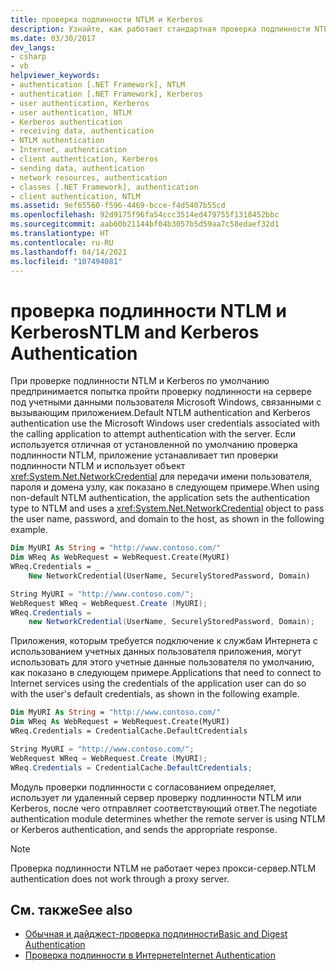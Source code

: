 ```yaml
---
title: проверка подлинности NTLM и Kerberos
description: Узнайте, как работает стандартная проверка подлинности NTLM и проверка подлинности Kerberos для приложения .NET Framework,а также и нестандартной проверке подлинности NTLM.
ms.date: 03/30/2017
dev_langs:
- csharp
- vb
helpviewer_keywords:
- authentication [.NET Framework], NTLM
- authentication [.NET Framework], Kerberos
- user authentication, Kerberos
- user authentication, NTLM
- Kerberos authentication
- receiving data, authentication
- NTLM authentication
- Internet, authentication
- client authentication, Kerberos
- sending data, authentication
- network resources, authentication
- classes [.NET Framework], authentication
- client authentication, NTLM
ms.assetid: 9ef65560-f596-4469-bcce-f4d5407b55cd
ms.openlocfilehash: 92d9175f96fa54ccc3514ed479755f1318452bbc
ms.sourcegitcommit: aab60b21144bf04b3057b5d59aa7c58edaef32d1
ms.translationtype: HT
ms.contentlocale: ru-RU
ms.lasthandoff: 04/14/2021
ms.locfileid: "107494081"
---
```

# <a name="ntlm-and-kerberos-authentication"></a><span data-ttu-id="80f76-103">проверка подлинности NTLM и Kerberos</span><span class="sxs-lookup"><span data-stu-id="80f76-103">NTLM and Kerberos Authentication</span></span>

<span data-ttu-id="80f76-104">При проверке подлинности NTLM и Kerberos по умолчанию предпринимается попытка пройти проверку подлинности на сервере под учетными данными пользователя Microsoft Windows, связанными с вызывающим приложением.</span><span class="sxs-lookup"><span data-stu-id="80f76-104">Default NTLM authentication and Kerberos authentication use the Microsoft Windows user credentials associated with the calling application to attempt authentication with the server.</span></span> <span data-ttu-id="80f76-105">Если используется отличная от установленной по умолчанию проверка подлинности NTLM, приложение устанавливает тип проверки подлинности NTLM и использует объект <xref:System.Net.NetworkCredential> для передачи имени пользователя, пароля и домена узлу, как показано в следующем примере.</span><span class="sxs-lookup"><span data-stu-id="80f76-105">When using non-default NTLM authentication, the application sets the authentication type to NTLM and uses a <xref:System.Net.NetworkCredential> object to pass the user name, password, and domain to the host, as shown in the following example.</span></span>  
  
```vb  
Dim MyURI As String = "http://www.contoso.com/"  
Dim WReq As WebRequest = WebRequest.Create(MyURI)  
WReq.Credentials = _  
    New NetworkCredential(UserName, SecurelyStoredPassword, Domain)  
```  
  
```csharp  
String MyURI = "http://www.contoso.com/";  
WebRequest WReq = WebRequest.Create (MyURI);  
WReq.Credentials =
    new NetworkCredential(UserName, SecurelyStoredPassword, Domain);  
```  
  
 <span data-ttu-id="80f76-106">Приложения, которым требуется подключение к службам Интернета с использованием учетных данных пользователя приложения, могут использовать для этого учетные данные пользователя по умолчанию, как показано в следующем примере.</span><span class="sxs-lookup"><span data-stu-id="80f76-106">Applications that need to connect to Internet services using the credentials of the application user can do so with the user's default credentials, as shown in the following example.</span></span>  
  
```vb  
Dim MyURI As String = "http://www.contoso.com/"  
Dim WReq As WebRequest = WebRequest.Create(MyURI)  
WReq.Credentials = CredentialCache.DefaultCredentials  
```  
  
```csharp  
String MyURI = "http://www.contoso.com/";  
WebRequest WReq = WebRequest.Create (MyURI);  
WReq.Credentials = CredentialCache.DefaultCredentials;  
```  
  
 <span data-ttu-id="80f76-107">Модуль проверки подлинности с согласованием определяет, использует ли удаленный сервер проверку подлинности NTLM или Kerberos, после чего отправляет соответствующий ответ.</span><span class="sxs-lookup"><span data-stu-id="80f76-107">The negotiate authentication module determines whether the remote server is using NTLM or Kerberos authentication, and sends the appropriate response.</span></span>  
  
> [!NOTE]
> <span data-ttu-id="80f76-108">Проверка подлинности NTLM не работает через прокси-сервер.</span><span class="sxs-lookup"><span data-stu-id="80f76-108">NTLM authentication does not work through a proxy server.</span></span>  
  
## <a name="see-also"></a><span data-ttu-id="80f76-109">См. также</span><span class="sxs-lookup"><span data-stu-id="80f76-109">See also</span></span>

- [<span data-ttu-id="80f76-110">Обычная и дайджест-проверка подлинности</span><span class="sxs-lookup"><span data-stu-id="80f76-110">Basic and Digest Authentication</span></span>](basic-and-digest-authentication.md)
- [<span data-ttu-id="80f76-111">Проверка подлинности в Интернете</span><span class="sxs-lookup"><span data-stu-id="80f76-111">Internet Authentication</span></span>](internet-authentication.md)
